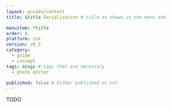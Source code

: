 ```yaml
---
layout: guides/content
title: &title Serialization # title as shown in the menu and 

menuitem: *title
order: 0
platform: ios
version: v6_5
category: 
  - guide
  - concept
tags: &tags # tags that are necessary
  - photo editor 

published: false # Either published or not 
---
```


TODO
